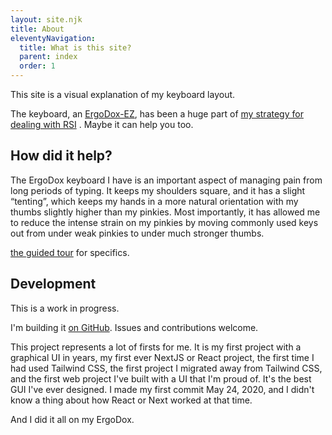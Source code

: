 ```yaml
---
layout: site.njk
title: About
eleventyNavigation:
  title: What is this site?
  parent: index
  order: 1
---
```


<p>This site is a visual explanation of my keyboard layout.</p>
<p>
  The keyboard, an <a href="/ergodox">ErgoDox-EZ</a>, has been a huge part
  of <a href="/story">my strategy for dealing with RSI</a>
  . Maybe it can help you too.
</p>

<h2>How did it help?</h2>
<p>
  The ErgoDox keyboard I have is an important aspect of managing pain from
  long periods of typing. It keeps my shoulders square, and it has a slight
  &ldquo;tenting&rdquo;, which keeps my hands in a more natural orientation
  with my thumbs slightly higher than my pinkies. Most importantly, it has
  allowed me to reduce the intense strain on my pinkies by moving commonly
  used keys out from under weak pinkies to under much stronger thumbs.
</p>
<p><a href="/?guide=mrlGuide">the guided tour</a> for specifics.</p>

<h2>Development</h2>
<p>This is a work in progress.</p>
<p>
  I&apos;m building it
  <a href="https://github.com/mrled/KeymapKit">on GitHub</a>. Issues and
  contributions welcome.
</p>
<p>
  This project represents a lot of firsts for me. It is my first project
  with a graphical UI in years, my first ever NextJS or React project, the
  first time I had used Tailwind CSS, the first project I migrated away from
  Tailwind CSS, and the first web project I&apos;ve built with a UI that
  I&apos;m proud of. It&apos;s the best GUI I&apos;ve ever designed. I made
  my first commit May 24, 2020, and I didn&apos;t know a thing about how
  React or Next worked at that time.
</p>
<p>And I did it all on my ErgoDox.</p>
